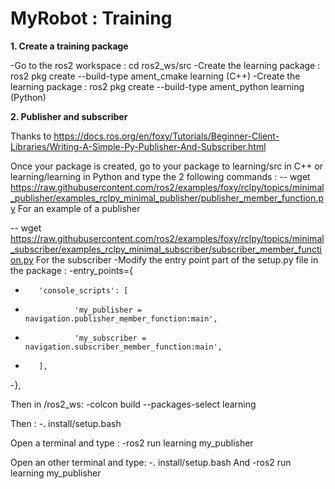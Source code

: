 # MyRobot : Training

**1. Create a training package**

-Go to the ros2 workspace : cd ros2_ws/src
-Create the learning package : ros2 pkg create --build-type ament_cmake learning (C++)
-Create the learning package : ros2 pkg create --build-type ament_python learning (Python)


**2. Publisher and subscriber**

Thanks to https://docs.ros.org/en/foxy/Tutorials/Beginner-Client-Libraries/Writing-A-Simple-Py-Publisher-And-Subscriber.html

Once your package is created, go to your package to learning/src in C++ or learning/learning in Python and type the 2 following commands :
-- wget https://raw.githubusercontent.com/ros2/examples/foxy/rclpy/topics/minimal_publisher/examples_rclpy_minimal_publisher/publisher_member_function.py
For an example of a publisher

-- wget https://raw.githubusercontent.com/ros2/examples/foxy/rclpy/topics/minimal_subscriber/examples_rclpy_minimal_subscriber/subscriber_member_function.py
For the subscriber
-Modify the entry point part of the setup.py file in the package : 
-entry_points={
-        'console_scripts': [
-                'my_publisher = navigation.publisher_member_function:main',
-                'my_subscriber = navigation.subscriber_member_function:main',
-        ],
-},

Then in /ros2_ws:
-colcon build --packages-select learning

Then :
-. install/setup.bash

Open a terminal and type :
-ros2 run learning my_publisher

Open an other terminal and type:
-. install/setup.bash
And
-ros2 run learning my_publisher

